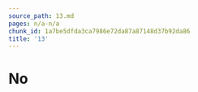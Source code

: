 ```yaml
---
source_path: 13.md
pages: n/a-n/a
chunk_id: 1a7be5dfda3ca7986e72da87a87148d37b92da86
title: '13'
---
```

# No
